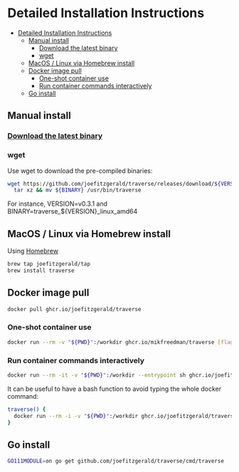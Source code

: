 # Detailed Installation Instructions

<!-- @import "[TOC]" {cmd="toc" depthFrom=2 depthTo=6 orderedList=false} -->

<!-- code_chunk_output -->

- [Detailed Installation Instructions](#detailed-installation-instructions)
  - [Manual install](#manual-install)
    - [Download the latest binary](#download-the-latest-binary)
    - [wget](#wget)
  - [MacOS / Linux via Homebrew install](#macos--linux-via-homebrew-install)
  - [Docker image pull](#docker-image-pull)
    - [One-shot container use](#one-shot-container-use)
    - [Run container commands interactively](#run-container-commands-interactively)
  - [Go install](#go-install)

<!-- /code_chunk_output -->


## Manual install

### [Download the latest binary](https://github.com/joefitzgerald/traverse/releases/latest)

### wget
Use wget to download the pre-compiled binaries:

```bash
wget https://github.com/joefitzgerald/traverse/releases/download/${VERSION}/${BINARY}.tar.gz -O - |\
  tar xz && mv ${BINARY} /usr/bin/traverse
```

For instance, VERSION=v0.3.1 and BINARY=traverse_${VERSION}_linux_amd64

## MacOS / Linux via Homebrew install

Using [Homebrew](https://brew.sh/)  

```bash
brew tap joefitzgerald/tap
brew install traverse
```

## Docker image pull

```bash
docker pull ghcr.io/joefitzgerald/traverse
```

### One-shot container use

```bash
docker run --rm -v "${PWD}":/workdir ghcr.io/mikfreedman/traverse [flags]
```


### Run container commands interactively

```bash
docker run --rm -it -v "${PWD}":/workdir --entrypoint sh ghcr.io/joefitzgerald/traverse
```

It can be useful to have a bash function to avoid typing the whole docker command:

```bash
traverse() {
  docker run --rm -i -v "${PWD}":/workdir ghcr.io/joefitzgerald/traverse "$@"
}
```


## Go install

```bash
GO111MODULE=on go get github.com/joefitzgerald/traverse/cmd/traverse
```